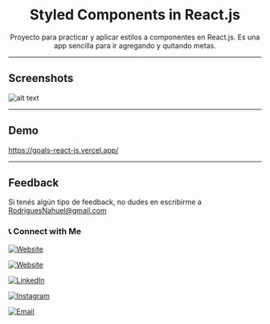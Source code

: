 <h1 align="center">Styled Components in React.js</h1>

<p align="center">Proyecto para practicar y aplicar estilos a componentes en React.js. Es una app sencilla para ir agregando y quitando metas. </p>

<hr>

## Screenshots

![alt text](https://res.cloudinary.com/naweb/image/upload/v1629469881/Captura_de_pantalla_2021-08-20_a_las_11.30.56_a.m._liwzjv.png)

<hr>

## Demo 

https://goals-react-js.vercel.app/

<hr>

## Feedback

Si tenés algún tipo  de feedback, no dudes en escribirme a RodriguesNahuel@gmail.com


<h3> 📞  Connect with Me </h3>

<p align="center">

<a href="https://nahuelrodrigues.github.io/portfolio/"><img alt="Website" src="https://img.shields.io/badge/nahuelrodrigues.github.io/portfolio/-black?style=flat-square&logo=google-chrome"></a>

  <a href="https://ninio.com.ar/"><img alt="Website" src="https://img.shields.io/badge/ninio.com.ar-black?style=flat-square&logo=google-chrome"></a>

<a href="https://www.linkedin.com/in/nahuel-rodrigues-7b482b67/"><img alt="LinkedIn" src="https://img.shields.io/badge/LinkedIn-Nahuel%20Rodrigues-blue?style=flat-square&logo=linkedin"></a>

<a href="https://www.instagram.com/ninioninianinie/"><img alt="Instagram" src="https://img.shields.io/badge/Instagram-ninioninianinie-black?style=flat-square&logo=instagram"></a>

<a href="mailto:rodriguesnahuel@gmail.com"><img alt="Email" src="https://img.shields.io/badge/Email-rodriguesnahuel@gmail.com-blue?style=flat-square&logo=gmail"></a>

</p>
